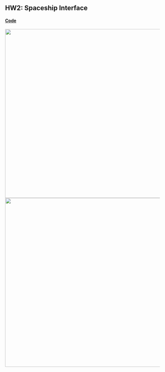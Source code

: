 ## HW2: Spaceship Interface
#### [Code](./codes/Spaceship.ino)
  <img src="../Homework/pics/hw2.jpg" width="550px"/><br/>
  <img src="../Homework/pics/hw2.gif" width="550px"/><br/></br>

